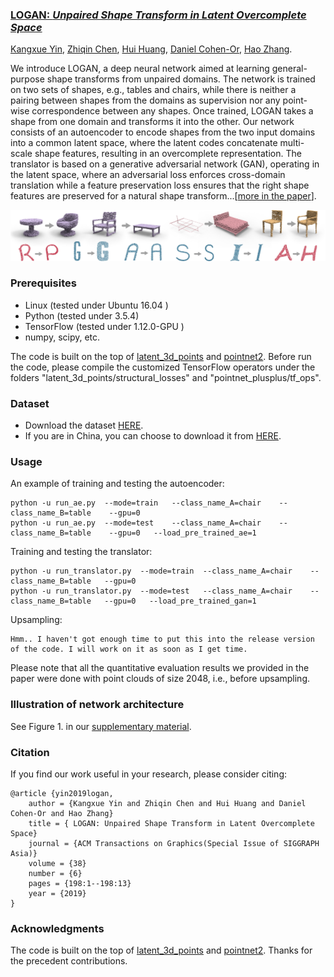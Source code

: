 
### <a href="https://kangxue.org/logan.html"> LOGAN: *Unpaired Shape Transform in Latent Overcomplete Space*</a>
<a href="http://kangxue.org">Kangxue Yin</a>, <a href="https://czq142857.github.io/">Zhiqin Chen</a>, <a href="http://vcc.szu.edu.cn/~huihuang/">Hui Huang</a>, <a href="http://www.cs.tau.ac.il/~dcor/">Daniel Cohen-Or</a>, <a href="https://www.cs.sfu.ca/~haoz/">Hao Zhang</a>.

We introduce LOGAN, a deep neural network aimed at learning general-purpose shape transforms from unpaired domains. The network is trained on two sets of shapes, e.g., tables and chairs, while there is neither a pairing between shapes from the domains as supervision nor any point-wise correspondence between any shapes. Once trained, LOGAN takes a shape from one domain and transforms it into the other. Our network consists of an autoencoder to encode shapes from the two input domains into a common latent space, where the latent codes concatenate multi-scale shape features, resulting in an overcomplete representation. The translator is based on a generative adversarial network (GAN), operating in the latent space, where an adversarial loss enforces cross-domain translation while a feature preservation loss ensures that the right shape features are preserved for a natural shape transform...[<a href="https://arxiv.org/pdf/1903.10170.pdf">more in the paper</a>].
 
![teaser](figure/teaser.jpg)


### Prerequisites

- Linux (tested under Ubuntu 16.04 )
- Python (tested under 3.5.4)
- TensorFlow (tested under 1.12.0-GPU )
- numpy, scipy, etc.

The code is built on the top of 
<a href="https://github.com/optas/latent_3d_points">latent_3d_points</a> and
<a href="https://github.com/charlesq34/pointnet2">pointnet2</a>.  Before run the code, please compile the customized TensorFlow operators under the folders "latent\_3d\_points/structural\_losses" and 
"pointnet\_plusplus/tf\_ops".

### Dataset

- Download the dataset <a href="https://www.dropbox.com/s/t7jqdvbiqf0t2um/logan_data.zip?dl=1">HERE</a>.
- If you are in China, you can choose to download it from <a href="https://share.weiyun.com/5WbWcaw"> HERE</a>.


### Usage

An example of training and testing the autoencoder:
```
python -u run_ae.py  --mode=train   --class_name_A=chair    --class_name_B=table    --gpu=0
python -u run_ae.py  --mode=test    --class_name_A=chair    --class_name_B=table    --gpu=0   --load_pre_trained_ae=1
```

Training and testing the translator:
```
python -u run_translator.py  --mode=train  --class_name_A=chair    --class_name_B=table   --gpu=0
python -u run_translator.py  --mode=test   --class_name_A=chair    --class_name_B=table   --gpu=0   --load_pre_trained_gan=1
```

Upsampling:
```
Hmm.. I haven't got enough time to put this into the release version of the code. I will work on it as soon as I get time. 
```
Please note that all the quantitative evaluation results we provided in the paper were done with point clouds of size 2048, i.e., before upsampling.

### Illustration of network architecture
See Figure 1. in our <a href="https://kangxue.org/papers/logan_supp.pdf">supplementary material</a>.


### Citation
If you find our work useful in your research, please consider citing:

    @article {yin2019logan,
        author = {Kangxue Yin and Zhiqin Chen and Hui Huang and Daniel Cohen-Or and Hao Zhang}
        title = { LOGAN: Unpaired Shape Transform in Latent Overcomplete Space}
        journal = {ACM Transactions on Graphics(Special Issue of SIGGRAPH Asia)}
        volume = {38}
        number = {6}
        pages = {198:1--198:13}
        year = {2019}
    }



### Acknowledgments
The code is built on the top of
<a href="https://github.com/optas/latent_3d_points">latent_3d_points</a> and
<a href="https://github.com/charlesq34/pointnet2">pointnet2</a>. Thanks for the precedent contributions.

